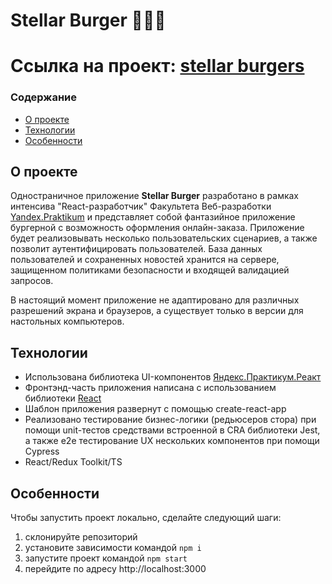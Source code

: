 # **Stellar Burger** 👨🏼‍🎓

# Ссылка на проект: [stellar burgers](https://nenevaleksey.github.io/stellar-burger/)

### **Содержание**
  - [О проекте](#О-проекте)
  - [Технологии](#Технологии)
  - [Особенности](#Особенности)

## О проекте ##
Одностраничное приложение **Stellar Burger** разработано в рамках интенсива "React-разработчик" Факультета Веб-разработки [Yandex.Praktikum](https://praktikum.yandex.ru/) и представляет собой фантазийное приложение бургерной с возможность оформления онлайн-заказа. Приложение будет реализовывать несколько пользовательских сценариев, а также позволит аутентифицировать пользователей. База данных пользователей и сохраненных новостей хранится на сервере, защищенном политиками безопасности и входящей валидацией запросов.

В настоящий момент приложение не адаптировано для различных разрешений экрана и браузеров, а существует только в версии для настольных компьютеров.

## Технологии ##
- Использована библиотека UI-компонентов [Яндекс.Практикум.Реакт](https://github.com/yandex-praktikum/react-developer-burger-ui-components)
- Фронтэнд-часть приложения написана с использованием библиотеки [React](https://reactjs.org/)
- Шаблон приложения развернут с помощью create-react-app
- Реализовано тестирование бизнес-логики (редьюсеров стора) при помощи unit-тестов средствами встроенной в CRA библиотеки Jest, а также e2e тестирование UX нескольких компонентов при помощи Сypress 
- React/Redux Toolkit/TS

## Особенности
Чтобы запустить проект локально, сделайте следующий шаги:
1) склонируйте репозиторий
2) установите зависимости командой `npm i`
3) запустите проект командой `npm start`
4) перейдите по адресу http://localhost:3000

